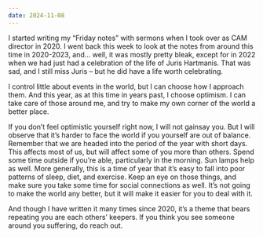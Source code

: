 ```yaml
---
date: 2024-11-08
---
```


I started writing my “Friday notes” with sermons when I took over as CAM
director in 2020.  I went back this week to look at the notes from around this
time in 2020-2023, and… well, it was mostly pretty bleak, except for in 2022
when we had just had a celebration of the life of Juris Hartmanis.  That was
sad, and I still miss Juris – but he did have a life worth celebrating.

I control little about events in the world, but I can choose how I approach
them.  And this year, as at this time in years past, I choose optimism.  I can
take care of those around me, and try to make my own corner of the world a
better place.

If you don’t feel optimistic yourself right now, I will not gainsay you.  But
I will observe that it’s harder to face the world if you yourself are out of
balance.  Remember that we are headed into the period of the year with short
days.  This affects most of us, but will affect some of you more than others.
Spend some time outside if you’re able, particularly in the morning.  Sun
lamps help as well.  More generally, this is a time of year that it’s easy to
fall into poor patterns of sleep, diet, and exercise.  Keep an eye on those
things, and make sure you take some time for social connections as well.  It’s
not going to make the world any better, but it will make it easier for you to
deal with it.

And though I have written it many times since 2020,  it’s a theme that bears
repeating you are each others’ keepers.  If you think you see someone around
you suffering, do reach out.

